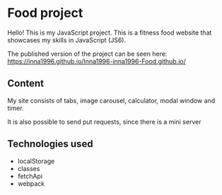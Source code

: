 # **Food project**
>
Hello! This is my JavaScript project. This is a fitness food website that showcases my skills in JavaScript (JS6).

The published version of the project can be seen here: https://inna1996.github.io/Inna1996-inna1996-Food.github.io/


## Content
>
My site consists of tabs, image carousel, calculator, modal window and timer.

It is also possible to send put requests, since there is a mini server

## Technologies used
+ localStorage
+ classes
+ fetchApi
+ webpack
